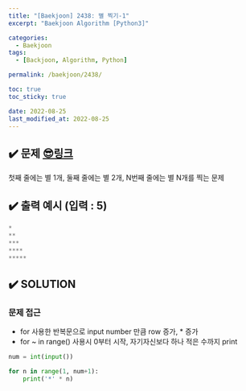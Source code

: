 ```yaml
---
title: "[Baekjoon] 2438: 별 찍기-1"
excerpt: "Baekjoon Algorithm [Python3]"

categories:
  - Baekjoon
tags:
  - [Backjoon, Algorithm, Python]

permalink: /baekjoon/2438/

toc: true
toc_sticky: true

date: 2022-08-25
last_modified_at: 2022-08-25
---
```


## ✔️ 문제     [😎링크](https://www.acmicpc.net/problem/2438)
첫째 줄에는 별 1개, 둘째 줄에는 별 2개, N번째 줄에는 별 N개를 찍는 문제

## ✔️ 출력 예시 (입력 : 5)
```python
*
**
***
****
*****
```

## ✔️ SOLUTION
### 문제 접근

- for 사용한 반복문으로 input number 만큼 row 증가, * 증가
- for ~ in range() 사용시 0부터 시작, 자기자신보다 하나 적은 수까지 print

```python
num = int(input())

for n in range(1, num+1):
    print('*' * n)
```


